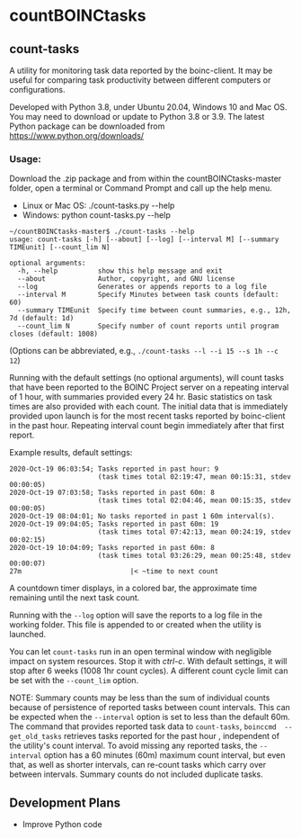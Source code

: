 # countBOINCtasks

## count-tasks

A utility for monitoring task data reported by the boinc-client. 
It may be useful for comparing task productivity between different computers 
or configurations.

Developed with Python 3.8, under Ubuntu 20.04, Windows 10 and Mac OS. You may 
 need to download or update to Python 3.8 or 3.9.
The latest Python package can be downloaded from https://www.python.org/downloads/

### Usage:  
Download the .zip package and from within the countBOINCtasks-master
 folder, open a terminal or Command Prompt and call up the help menu.   
<ul>
<li>Linux or Mac OS: ./count-tasks.py --help</li> 
<li>Windows: python count-tasks.py --help</li>  
</ul>

```
~/countBOINCtasks-master$ ./count-tasks --help
usage: count-tasks [-h] [--about] [--log] [--interval M] [--summary TIMEunit] [--count_lim N]

optional arguments:
  -h, --help          show this help message and exit
  --about             Author, copyright, and GNU license
  --log               Generates or appends reports to a log file
  --interval M        Specify Minutes between task counts (default: 60)
  --summary TIMEunit  Specify time between count summaries, e.g., 12h, 7d (default: 1d)
  --count_lim N       Specify number of count reports until program closes (default: 1008)

```
(Options can be abbreviated, e.g., `./count-tasks --l --i 15 --s 1h --c 12`)

Running with the default settings (no optional arguments), will count
  tasks that have been reported to the BOINC Project server on a
  repeating interval of 1 hour, with summaries provided every 24 hr. Basic
   statistics on task times are also provided with each count. The initial
    data that is immediately provided upon launch is for the most recent tasks
     reported by boinc-client in the past hour. Repeating interval count begin
      immediately after that first report.

Example results, default settings:
```
2020-Oct-19 06:03:54; Tasks reported in past hour: 9
                      (task times total 02:19:47, mean 00:15:31, stdev 00:00:05)
2020-Oct-19 07:03:58; Tasks reported in past 60m: 8
                      (task times total 02:04:46, mean 00:15:35, stdev 00:00:05)
2020-Oct-19 08:04:01; No tasks reported in past 1 60m interval(s).
2020-Oct-19 09:04:05; Tasks reported in past 60m: 19
                      (task times total 07:42:13, mean 00:24:19, stdev 00:02:15)
2020-Oct-19 10:04:09; Tasks reported in past 60m: 8
                      (task times total 03:26:29, mean 00:25:48, stdev 00:00:07)
27m                           |< ~time to next count
```
A countdown timer displays, in a colored bar, the approximate time remaining
 until the next task count.
 
Running with the `--log` option will save the reports to a log file in the 
working folder. This file is appended to or created when the utility is
 launched.

You can let `count-tasks` run in an open terminal window with negligible impact 
on system resources. Stop it with *ctrl-c*. With default settings, it will
 stop after 6 weeks (1008 1hr count cycles). A different count cycle limit
  can be set with the `--count_lim` option.

NOTE: Summary counts may be less than the sum of individual counts because of 
persistence of reported tasks between count intervals. This can be expected
 when the `--interval` option is set to less than the default 60m. 
 The command that provides reported task data to `count-tasks`, 
 `boinccmd  --get_old_tasks` retrieves tasks reported for the past hour
 , independent of the utility's  count interval. To avoid missing any
  reported tasks, the `--interval` option  has a 60 minutes (60m) maximum
   count interval, but even that, as well as shorter intervals, can re-count
    tasks which carry over between intervals. Summary counts do not included 
    duplicate tasks.

## Development Plans
* Improve Python code
